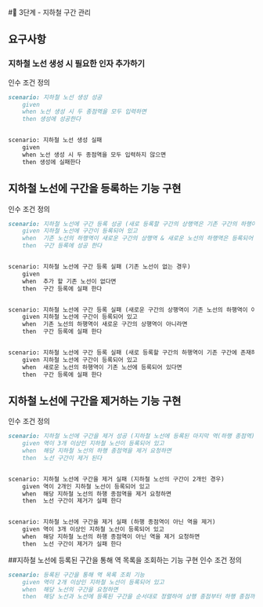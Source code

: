 #🚀 3단계 - 지하철 구간 관리
## 요구사항
### 지하철 노선 생성 시 필요한 인자 추가하기

인수 조건 정의
```markdown
scenario: 지하철 노선 생성 성공
    given
    when 노선 생성 시 두 종점역을 모두 입력하면
    then 생성에 성공한다


scenario: 지하철 노선 생성 실패
    given 
    when 노선 생성 시 두 종점역을 모두 입력하지 않으면
    then 생성에 실패한다
```

## 지하철 노선에 구간을 등록하는 기능 구현
인수 조건 정의
```markdown
scenario: 지하철 노선에 구간 등록 성공 (새로 등록할 구간의 상행역은 기존 구간의 하행이된다) 
    given 지하철 노선에 구간이 등록되어 있고
    when  기존 노선의 하행역이 새로운 구간의 상행역 & 새로운 노선의 하행역은 등록되어 있지 않은 역이면
    then  구간 등록에 성공 한다


scenario: 지하철 노선에 구간 등록 실패 (기존 노선이 없는 경우)  
    given 
    when  추가 할 기존 노선이 없다면
    then  구간 등록에 실패 한다


scenario: 지하철 노선에 구간 등록 실패 (새로운 구간의 상행역이 기존 노선의 하행역이 아닌 경우)  
    given 지하철 노선에 구간이 등록되어 있고
    when  기존 노선의 하행역이 새로운 구간의 상행역이 아니라면
    then  구간 등록에 실패 한다


scenario: 지하철 노선에 구간 등록 실패 (새로 등록할 구간의 하행역이 기존 구간에 존재하는 경우)  
    given 지하철 노선에 구간이 등록되어 있고
    when  새로운 노선의 하행역이 기존 노선에 등록되어 있다면
    then  구간 등록에 실패 한다
```
## 지하철 노선에 구간을 제거하는 기능 구현
인수 조건 정의
```markdown
scenario: 지하철 노선에 구간을 제거 성공 (지하철 노선에 등록된 마지막 역(하행 종점역)만 제거)
    given 역이 3개 이상인 지하철 노선이 등록되어 있고
    when  해당 지하철 노선의 하행 종점역을 제거 요청하면
    then  노선 구간이 제거 된다


scenario: 지하철 노선에 구간을 제거 실패 (지하철 노선의 구간이 2개인 경우)
    given 역이 2개인 지하철 노선이 등록되어 있고
    when  해당 지하철 노선의 하행 종점역을 제거 요청하면
    then  노선 구간이 제거가 실패 한다


scenario: 지하철 노선에 구간을 제거 실패 (하행 종점역이 아닌 역을 제거)
    given 역이 3개 이상인 지하철 노선이 등록되어 있고
    when  해당 지하철 노선의 하행 종점역이 아닌 역을 제거 요청하면
    then  노선 구간이 제거가 실패 한다
```
##지하철 노선에 등록된 구간을 통해 역 목록을 조회하는 기능 구현
인수 조건 정의
```markdown
scenario: 등록된 구간을 통해 역 목록 조회 기능
    given 역이 2개 이상인 지하철 노선이 등록되어 있고
    when  해당 노선의 구간을 요청하면
    then  해당 노선과 노선에 등록된 구간을 순서대로 정렬하여 상행 종점부터 하행 종점까지 목록을 응답 한다
```

